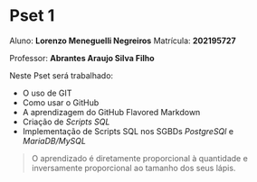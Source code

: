 # Pset 1

Aluno: **Lorenzo Meneguelli Negreiros**  Matrícula: **202195727**

Professor: **Abrantes Araujo Silva Filho**

Neste Pset será trabalhado:
+ O uso de GIT
+ Como usar o GitHub
+ A aprendizagem do GitHub Flavored Markdown
+ Criação de *Scripts SQL*
+ Implementação de Scripts SQL nos SGBDs *PostgreSQl* e *MariaDB/MySQL*


> O aprendizado é diretamente proporcional à quantidade e inversamente proporcional ao tamanho dos seus lápis.